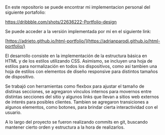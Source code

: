 En este repositorio se puede encontrar mi implementacion personal del siguiente portafolio:

https://dribbble.com/shots/22636222-Portfolio-design

Se puede acceder a la versión implementada por mí en el siguiente link:

[https://adrieto.github.io/html-portfolio/](https://adrianparodi.github.io/html-portfolio/)


El desarrollo consiste en la implementación
de la estructura básica en HTML y de los estilos utilizando CSS. Asimismo, se incluyen   una hoja de estilos para normalización en todos los dispositivos, como asi tambien una hoja de estilos con elementos de diseño responsive para distintos tamaños de dispositivo.

Se trabajó con herramientas como flexbox para ajustar el tamaño de distinas secciones, se agregaron vínculos internos para movernos entre distintas secciones del sitio y algunos links que llevan a sitios web externos de interés para posibles clientes. Tambien se agregaron transiciones a algunos elementos, como botones, para brindar cierta interactividad con el usuario.

A lo largo del proyecto se fueron realizando commits en git, buscando mantener cierto orden y estructura a la hora de realizarlos.

